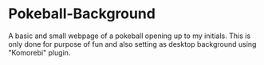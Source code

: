 # Pokeball-Background

A basic and small webpage of a pokeball opening up to my initials. This is only done for purpose of fun and also setting as desktop background using "Komorebi" plugin.
